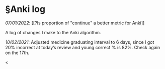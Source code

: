 # §Anki log
*07/01/2022*: [[?Is proportion of "continue" a better metric for Anki]]

A log of changes I make to the Anki algorithm.

*10/02/2021*: Adjusted medicine graduating interval to 6 days, since I got 20% incorrect at today’s review and young correct % is 82%. Check again on the 17th.

<

<!-- {BearID:93337B79-8BA6-4A58-8943-7B0D26E14F30-24378-0000E167A4C67B39} -->
